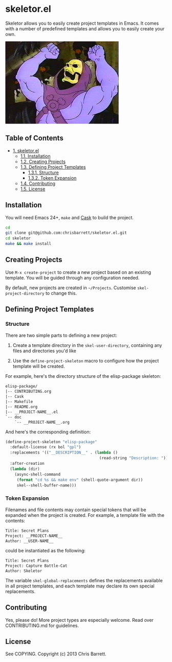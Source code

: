 # skeletor.el

Skeletor allows you to easily create project templates in Emacs. It comes with a
number of predefined templates and allows you to easily create your own.

![Skeletor Laughing](assets/skeletor.jpg)

<div id="table-of-contents">
<h2>Table of Contents</h2>
<div id="text-table-of-contents">
<ul>
<li><a href="#sec-1">1. skeletor.el</a>
<ul>
<li><a href="#sec-1-1">1.1. Installation</a></li>
<li><a href="#sec-1-2">1.2. Creating Projects</a></li>
<li><a href="#sec-1-3">1.3. Defining Project Templates</a>
<ul>
<li><a href="#sec-1-3-1">1.3.1. Structure</a></li>
<li><a href="#sec-1-3-2">1.3.2. Token Expansion</a></li>
</ul>
</li>
<li><a href="#sec-1-4">1.4. Contributing</a></li>
<li><a href="#sec-1-5">1.5. License</a></li>
</ul>
</li>
</ul>
</div>
</div>

## Installation

You will need Emacs 24+, `make` and [Cask](https://github.com/cask/cask) to
build the project.

```sh
cd
git clone git@github.com:chrisbarrett/skeletor.el.git
cd skeletor
make && make install
```

## Creating Projects

Use `M-x create-project` to create a new project based on an existing template.
You will be guided through any configuration needed.

By default, new projects are created in `~/Projects`. Customise
`skel-project-directory` to change this.

## Defining Project Templates

### Structure

There are two simple parts to defining a new project:

1. Create a template directory in the `skel-user-directory`, containing any
    files and directories you'd like

2. Use the `define-project-skeleton` macro to configure how the project template
    will be created.

For example, here's the directory structure of the elisp-package skeleton:

    elisp-package/
    |-- CONTRIBUTING.org
    |-- Cask
    |-- Makefile
    |-- README.org
    |-- __PROJECT-NAME__.el
    `-- doc
        `-- __PROJECT-NAME__.org

And here's the corresponding definition:

```lisp
(define-project-skeleton "elisp-package"
  :default-license (rx bol "gpl")
  :replacements '(("__DESCRIPTION__" . (lambda ()
                                         (read-string "Description: "))))
  :after-creation
  (lambda (dir)
    (async-shell-command
     (format "cd %s && make env" (shell-quote-argument dir))
     skel--shell-buffer-name)))
```

### Token Expansion

Filenames and file contents may contain special tokens that will be expanded
when the project is created. For example, a template file with the contents:

    Title: Secret Plans
    Project: __PROJECT-NAME__
    Author: __USER-NAME__

could be instantiated as the following:

    Title: Secret Plans
    Project: Capture Battle-Cat
    Author: Skeletor

The variable `skel-global-replacements` defines the replacements available in
all project templates, and each template may declare its own special
replacements.

## Contributing

Yes, please do! More project types are especially welcome. Read over
CONTRIBUTING.md for guidelines.

## License

See COPYING. Copyright (c) 2013 Chris Barrett.

